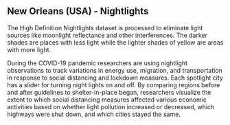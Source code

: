 ## New Orleans (USA) - Nightlights

The High Definition Nightlights dataset is processed to eliminate light sources
like moonlight reflectance and other interferences. The darker shades are places
with less light while the lighter shades of yellow are areas with more light.

During the COVID-19 pandemic researchers are using nightlight observations to track variations in energy use, migration, and transportation in response to social distancing and lockdown measures. Each spotlight city has a slider for turning night lights on and off. By comparing regions before and after guidelines to shelter-in-place began, researchers visualize the extent to which social distancing measures affected various economic activities based on whether light pollution increased or decreased, which highways were shut down, and which cities stayed the same.
